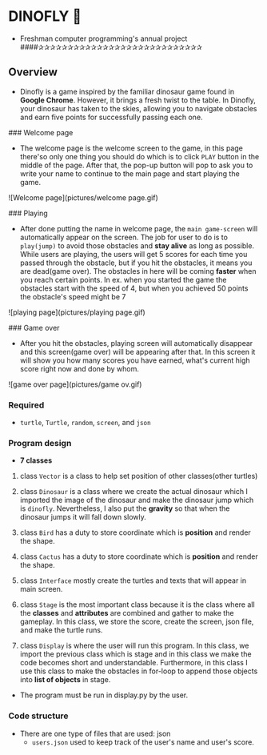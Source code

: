 # DINOFLY 🦕
* Freshman computer programming's annual project
####✰✰✰✰✰✰✰✰✰✰✰✰✰✰✰✰✰✰✰✰✰✰✰✰✰✰✰✰
## Overview

* Dinofly is a game inspired by the familiar dinosaur game found in **Google Chrome**. However, it brings a fresh twist 
to the table. In Dinofly, your dinosaur has taken to the skies, allowing you to navigate obstacles and earn five 
points for successfully passing each one.


###️ Welcome page
* The welcome page is the welcome screen to the game, in this page there'so
      only one thing you should do which is to 
      click `PLAY` button in the middle of the page. After that, the pop-up 
      button will pop to ask you to write your name
      to continue to the main page and start playing the game.
        
![Welcome page](pictures/welcome page.gif)
  
###️ Playing
    
* After done putting the name in welcome page, the `main game-screen` will automatically appear on the screen.
   The job for user to do is to `play(jump)` to avoid those obstacles and **stay alive** as long as possible. While users
   are playing, the users will get 5 scores for each time you passed through the obstacle, but if you hit the obstacles,
   it means you are dead(game over). The obstacles in here will be coming **faster** when you reach certain points. 
   In ex. when you started the game the obstacles start with the speed of 4, but when you achieved 50 points the 
   obstacle's speed might be 7
  
![playing page](pictures/playing page.gif)


###️ Game over

* After you hit the obstacles, playing screen will automatically disappear and this screen(game over) will be appearing
  after that. In this screen it will show you how many scores you have earned, what's current high score right now
  and done by whom.
  
 


![game over page](pictures/game ov.gif)

### Required

*  `turtle`, `Turtle`, `random`, `screen`, and `json`

### Program design

* __7 classes__

1. class `Vector` is a class to help set position of other classes(other turtles)


2. class `Dinosaur` is a class where we create the actual dinosaur which I imported the image of the dinosaur and 
   make the dinosaur jump which is `dinofly`. Nevertheless, I also put the __gravity__ so that when the dinosaur jumps it
   will fall down slowly.
   

3. class `Bird` has a duty to store coordinate which is __position__ and render the shape.


4. class `Cactus` has a duty to store coordinate which is __position__ and render the shape.


5. class `Interface` mostly create the turtles and texts that will appear in main screen.


6. class `Stage` is the most important class because it is the class where all the __classes__ and __attributes__ are
   combined and gather to make the gameplay. In this class, we store the score, create the screen, json file, and make
   the turtle runs.


7. class `Display` is where the user will run this program. In this class, we import the previous class which is stage
  and in this class we make the code becomes short and understandable. Furthermore, in this class I use this class
  to make the obstacles in for-loop to append those objects into __list of objects__ in stage.
      
* The program must be run in display.py by the user.

### Code structure


* There are one type of files that are used: json
    - `users.json` used to keep track of the user's name and user's score.
